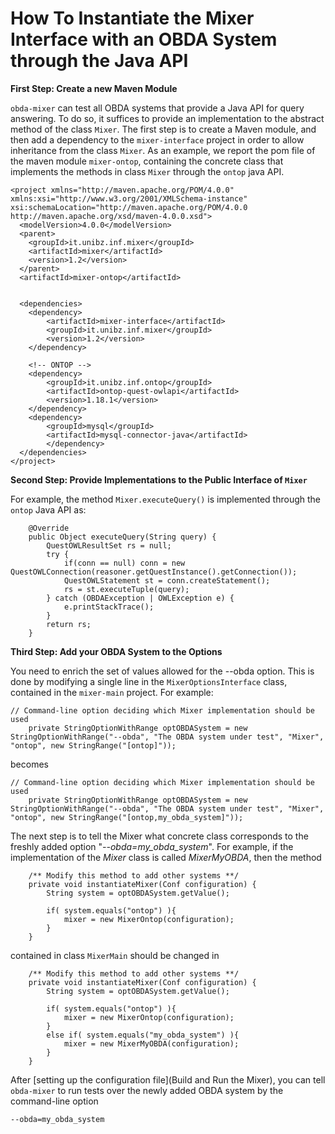 # How To Instantiate the Mixer Interface with an OBDA System through the Java API

**First Step: Create a new Maven Module**

`obda-mixer` can test all OBDA systems that provide a Java API for query answering. To do so, it suffices to provide an implementation to the abstract method of the class `Mixer`. The first step is to create a Maven module, and then add a dependency to the `mixer-interface` project in order to allow inheritance from the class `Mixer`. As an example, we report the pom file of the maven module `mixer-ontop`, containing the concrete class that implements the methods in class `Mixer` through the `ontop` java API.

~~~
<project xmlns="http://maven.apache.org/POM/4.0.0" xmlns:xsi="http://www.w3.org/2001/XMLSchema-instance" xsi:schemaLocation="http://maven.apache.org/POM/4.0.0 http://maven.apache.org/xsd/maven-4.0.0.xsd">
  <modelVersion>4.0.0</modelVersion>
  <parent>
    <groupId>it.unibz.inf.mixer</groupId>
    <artifactId>mixer</artifactId>
    <version>1.2</version>
  </parent>
  <artifactId>mixer-ontop</artifactId>
   
  
  <dependencies>
  	<dependency>
  		<artifactId>mixer-interface</artifactId>
  		<groupId>it.unibz.inf.mixer</groupId>
  		<version>1.2</version>
  	</dependency>
  	
  	<!-- ONTOP -->
	<dependency>
		<groupId>it.unibz.inf.ontop</groupId>
		<artifactId>ontop-quest-owlapi</artifactId>
		<version>1.18.1</version>
	</dependency>
	<dependency>
		<groupId>mysql</groupId>
		<artifactId>mysql-connector-java</artifactId>
		</dependency>
  </dependencies>
</project>
~~~

**Second Step: Provide Implementations to the Public Interface of `Mixer`**

For example, the method `Mixer.executeQuery()` is implemented through the `ontop` Java API as:

~~~~~~~
	@Override
	public Object executeQuery(String query) {
		QuestOWLResultSet rs = null;
		try {
			if(conn == null) conn = new QuestOWLConnection(reasoner.getQuestInstance().getConnection());
			QuestOWLStatement st = conn.createStatement();
			rs = st.executeTuple(query);			
		} catch (OBDAException | OWLException e) {
			e.printStackTrace();
		} 
		return rs;
	}
~~~~~~~

**Third Step: Add your OBDA System to the Options**

You need to enrich the set of values allowed for the --obda option. This is done by modifying a single line in the `MixerOptionsInterface` class, contained in the `mixer-main` project. For example:

~~~~~~~~~~~~~~
// Command-line option deciding which Mixer implementation should be used
	private StringOptionWithRange optOBDASystem = new StringOptionWithRange("--obda", "The OBDA system under test", "Mixer", "ontop", new StringRange("[ontop]"));
~~~~~~~~~~~~~~

becomes

~~~~~~~~~~~~~~~~~~
// Command-line option deciding which Mixer implementation should be used
	private StringOptionWithRange optOBDASystem = new StringOptionWithRange("--obda", "The OBDA system under test", "Mixer", "ontop", new StringRange("[ontop,my_obda_system]"));
~~~~~~~~~~~~~~~~~~

The next step is to tell the Mixer what concrete class corresponds to the freshly added option "_--obda=my_obda_system_". For example, if the implementation of the _Mixer_ class is called _MixerMyOBDA_, then the method

~~~~~~~~~~~~
	/** Modify this method to add other systems **/
	private void instantiateMixer(Conf configuration) {
		String system = optOBDASystem.getValue();
		
		if( system.equals("ontop") ){
			mixer = new MixerOntop(configuration);
		}		
	}
~~~~~~~~~~~~

contained in class `MixerMain` should be changed in

~~~~~~~~~~~~
	/** Modify this method to add other systems **/
	private void instantiateMixer(Conf configuration) {
		String system = optOBDASystem.getValue();
		
		if( system.equals("ontop") ){
			mixer = new MixerOntop(configuration);
		}
		else if( system.equals("my_obda_system") ){
			mixer = new MixerMyOBDA(configuration);
		}
	}
~~~~~~~~~~~~

After [setting up the configuration file](Build and Run the Mixer), you can tell `obda-mixer` to run tests over the newly added OBDA system by the command-line option

~~~~~~
--obda=my_obda_system
~~~~~~ 

